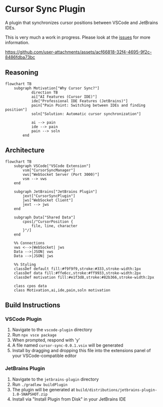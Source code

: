 # Cursor Sync Plugin

A plugin that synchronizes cursor positions between VSCode and JetBrains IDEs.

This is very much a work in progress. Please look at the [issues](https://github.com/andrewgazelka/cursor-sync/issues) for more information.

https://github.com/user-attachments/assets/acf66818-32f4-4695-9f2c-8486fdba73bc

## Reasoning

```mermaid
flowchart TB
    subgraph Motivation["Why Cursor Sync?"]
            direction TB
            ai["AI Features (Cursor IDE)"]
            ide["Professional IDE Features (JetBrains)"]
            pain["Pain Point: Switching between IDEs and finding position"]
            soln["Solution: Automatic cursor synchronization"]
            
            ai --> pain
            ide --> pain
            pain --> soln
        end
```

## Architecture

```mermaid
flowchart TB
    subgraph VSCode["VSCode Extension"]
        vsm["CursorSyncManager"]
        vws["WebSocket Server (Port 3000)"]
        vsm --> vws
    end
    
    subgraph JetBrains["JetBrains Plugin"]
        jext["CursorSyncPlugin"]
        jws["WebSocket Client"]
        jext --> jws
    end
    
    subgraph Data["Shared Data"]
        cpos[/"CursorPosition {
            file, line, character
        }"/]
    end
    
    %% Connections
    vws <-->|WebSocket| jws
    Data -->|JSON| vws
    Data -->|JSON| jws
    
    %% Styling
    classDef default fill:#f9f9f9,stroke:#333,stroke-width:1px
    classDef data fill:#ffe6cc,stroke:#ff9933,stroke-width:2px
    classDef motivation fill:#e1f3d8,stroke:#82b366,stroke-width:2px
    
    class cpos data
    class Motivation,ai,ide,pain,soln motivation
```

## Build Instructions

### VSCode Plugin
1. Navigate to the `vscode-plugin` directory
2. Run `npx vsce package`
3. When prompted, respond with 'y'
4. A file named `cursor-sync-0.0.1.vsix` will be generated
5. Install by dragging and dropping this file into the extensions panel of your VSCode-compatible editor

### JetBrains Plugin
1. Navigate to the `jetbrains-plugin` directory
2. Run `./gradlew buildPlugin`
3. The plugin will be generated at `build/distributions/jetbrains-plugin-1.0-SNAPSHOT.zip`
4. Install via "Install Plugin from Disk" in your JetBrains IDE
